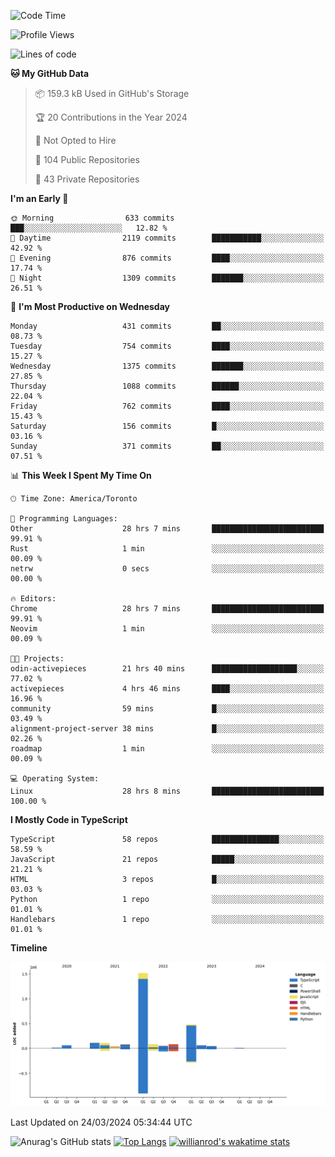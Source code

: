 <!--START_SECTION:waka-->
![Code Time](http://img.shields.io/badge/Code%20Time-1%2C337%20hrs%2038%20mins-blue)

![Profile Views](http://img.shields.io/badge/Profile%20Views-0-blue)

![Lines of code](https://img.shields.io/badge/From%20Hello%20World%20I%27ve%20Written-2.7%20million%20lines%20of%20code-blue)

**🐱 My GitHub Data** 

> 📦 159.3 kB Used in GitHub's Storage 
 > 
> 🏆 20 Contributions in the Year 2024
 > 
> 🚫 Not Opted to Hire
 > 
> 📜 104 Public Repositories 
 > 
> 🔑 43 Private Repositories 
 > 
**I'm an Early 🐤** 

```text
🌞 Morning                633 commits         ███░░░░░░░░░░░░░░░░░░░░░░   12.82 % 
🌆 Daytime                2119 commits        ███████████░░░░░░░░░░░░░░   42.92 % 
🌃 Evening                876 commits         ████░░░░░░░░░░░░░░░░░░░░░   17.74 % 
🌙 Night                  1309 commits        ███████░░░░░░░░░░░░░░░░░░   26.51 % 
```
📅 **I'm Most Productive on Wednesday** 

```text
Monday                   431 commits         ██░░░░░░░░░░░░░░░░░░░░░░░   08.73 % 
Tuesday                  754 commits         ████░░░░░░░░░░░░░░░░░░░░░   15.27 % 
Wednesday                1375 commits        ███████░░░░░░░░░░░░░░░░░░   27.85 % 
Thursday                 1088 commits        ██████░░░░░░░░░░░░░░░░░░░   22.04 % 
Friday                   762 commits         ████░░░░░░░░░░░░░░░░░░░░░   15.43 % 
Saturday                 156 commits         █░░░░░░░░░░░░░░░░░░░░░░░░   03.16 % 
Sunday                   371 commits         ██░░░░░░░░░░░░░░░░░░░░░░░   07.51 % 
```


📊 **This Week I Spent My Time On** 

```text
🕑︎ Time Zone: America/Toronto

💬 Programming Languages: 
Other                    28 hrs 7 mins       █████████████████████████   99.91 % 
Rust                     1 min               ░░░░░░░░░░░░░░░░░░░░░░░░░   00.09 % 
netrw                    0 secs              ░░░░░░░░░░░░░░░░░░░░░░░░░   00.00 % 

🔥 Editors: 
Chrome                   28 hrs 7 mins       █████████████████████████   99.91 % 
Neovim                   1 min               ░░░░░░░░░░░░░░░░░░░░░░░░░   00.09 % 

🐱‍💻 Projects: 
odin-activepieces        21 hrs 40 mins      ███████████████████░░░░░░   77.02 % 
activepieces             4 hrs 46 mins       ████░░░░░░░░░░░░░░░░░░░░░   16.96 % 
community                59 mins             █░░░░░░░░░░░░░░░░░░░░░░░░   03.49 % 
alignment-project-server 38 mins             █░░░░░░░░░░░░░░░░░░░░░░░░   02.26 % 
roadmap                  1 min               ░░░░░░░░░░░░░░░░░░░░░░░░░   00.09 % 

💻 Operating System: 
Linux                    28 hrs 8 mins       █████████████████████████   100.00 % 
```

**I Mostly Code in TypeScript** 

```text
TypeScript               58 repos            ███████████████░░░░░░░░░░   58.59 % 
JavaScript               21 repos            █████░░░░░░░░░░░░░░░░░░░░   21.21 % 
HTML                     3 repos             █░░░░░░░░░░░░░░░░░░░░░░░░   03.03 % 
Python                   1 repo              ░░░░░░░░░░░░░░░░░░░░░░░░░   01.01 % 
Handlebars               1 repo              ░░░░░░░░░░░░░░░░░░░░░░░░░   01.01 % 
```



**Timeline**

![Lines of Code chart](https://raw.githubusercontent.com/wise-introvert/wise-introvert/master/assets/bar_graph.png)


 Last Updated on 24/03/2024 05:34:44 UTC
<!--END_SECTION:waka-->

![Anurag's GitHub stats](https://github-readme-stats.vercel.app/api?username=wise-introvert&count_private=true&show_icons=true)
[![Top Langs](https://github-readme-stats.vercel.app/api/top-langs/?username=wise-introvert&langs_count=10)](https://github.com/anuraghazra/github-readme-stats)
[![willianrod's wakatime stats](https://github-readme-stats.vercel.app/api/wakatime?username=wiseintrovert)](https://github.com/anuraghazra/github-readme-stats)
